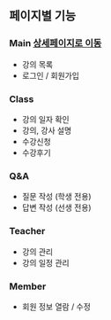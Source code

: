 ## 페이지별 기능

### Main [상세페이지로 이동](Main.md)
- 강의 목록
- 로그인 / 회원가입

### Class
- 강의 일자 확인
- 강의, 강사 설명
- 수강신청
- 수강후기

### Q&A
- 질문 작성 (학생 전용)
- 답변 작성 (선생 전용)

### Teacher
- 강의 관리
- 강의 일정 관리

### Member
- 회원 정보 열람 / 수정
